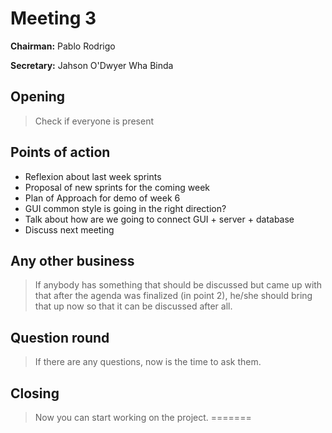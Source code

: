 # Meeting 3
**Chairman:** Pablo Rodrigo 

**Secretary:** Jahson O'Dwyer Wha Binda

## Opening


> Check if everyone is present




## Points of action
- Reflexion about last week sprints 
- Proposal of new sprints for the coming week
- Plan of Approach for demo of week 6 
- GUI common style is going in the right direction?
- Talk about how are we going to connect GUI + server + database 
- Discuss next meeting 

## Any other business

> If anybody has something that should be discussed but came up with that after the agenda was finalized (in point 2), he/she should bring that up now so that it can be discussed after all.



## Question round

> If there are any questions, now is the time to ask them.



## Closing

> Now you can start working on the project.
=======

